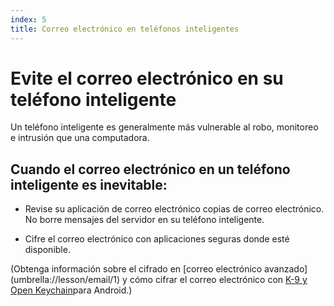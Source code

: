```yaml
---
index: 5
title: Correo electrónico en teléfonos inteligentes
---
```

# Evite el correo electrónico en su teléfono inteligente

Un teléfono inteligente es generalmente más vulnerable al robo, monitoreo e intrusión que una computadora.

## Cuando el correo electrónico en un teléfono inteligente es inevitable:

*   Revise su aplicación de correo electrónico copias de correo electrónico. No borre mensajes del servidor en su teléfono inteligente.

*   Cifre el correo electrónico con aplicaciones seguras donde esté disponible.

(Obtenga información sobre el cifrado en [correo electrónico avanzado] (umbrella://lesson/email/1) y cómo cifrar el correo electrónico con [K-9 y Open Keychain](umbrella://lesson/k9-apg)para Android.)